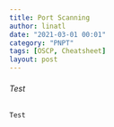 ```yaml
---
title: Port Scanning
author: linatl
date: "2021-03-01 00:01"
category: "PNPT"
tags: [OSCP, Cheatsheet]
layout: post
---
```

 
###### Test
```
Test
```
